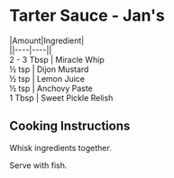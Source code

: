 # Tarter Sauce - Jan's  
  
|Amount|Ingredient|  
||----|----||  
2 - 3 Tbsp | Miracle Whip  
½ tsp | Dijon Mustard  
½ tsp | Lemon Juice  
½ tsp | Anchovy Paste  
1 Tbsp | Sweet Pickle Relish  
  
## Cooking Instructions  
Whisk ingredients together.  
  
Serve with fish.  
  